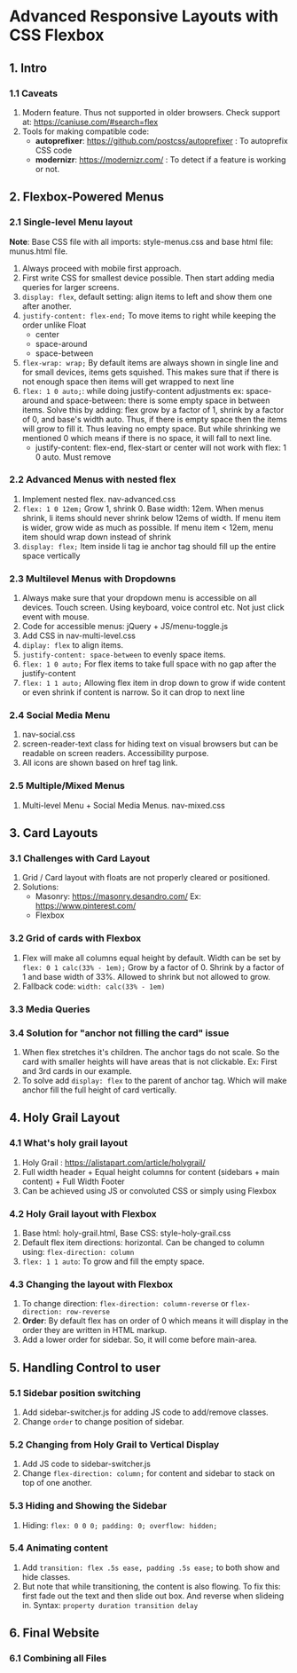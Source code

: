# Advanced Responsive Layouts with CSS Flexbox

## 1. Intro
### 1.1 Caveats
1. Modern feature. Thus not supported in older browsers. Check support at: https://caniuse.com/#search=flex
2. Tools for making compatible code: 
    - **autoprefixer**: https://github.com/postcss/autoprefixer : To autoprefix CSS code
    - **modernizr**: https://modernizr.com/ : To detect if a feature is working or not.

## 2. Flexbox-Powered Menus
### 2.1 Single-level Menu layout
**Note**: Base CSS file with all imports: style-menus.css and base html file: munus.html file.
1. Always proceed with mobile first approach.
2. First write CSS for smallest device possible. Then start adding media queries for larger screens.
3. `display: flex`, default setting: align items to left and show them one after another.
4. `justify-content: flex-end;` To move items to right while keeping the order unlike Float
    - center
    - space-around
    - space-between
5. `flex-wrap: wrap;` By default items are always shown in single line and for small devices, items gets squished. This makes sure that if there is not enough space then items will get wrapped to next line
6. `flex: 1 0 auto;`: while doing justify-content adjustments ex: space-around and space-between: there is some empty space in between items. Solve this by adding: flex grow by a factor of 1, shrink by a factor of 0, and base's width auto. Thus, if there is empty space then the items will grow to fill it. Thus leaving no empty space. But while shrinking we mentioned 0 which means if there is no space, it will fall to next line.
    - justify-content: flex-end, flex-start or center will not work with flex: 1 0 auto. Must remove

### 2.2 Advanced Menus with nested flex
1. Implement nested flex. nav-advanced.css
2. `flex: 1 0 12em;` Grow 1, shrink 0. Base width: 12em. When menus shrink, li items should never shrink below 12ems of width. If menu item is wider, grow wide as much as possible. If menu item < 12em, menu item should wrap down instead of shrink
3. `display: flex;` Item inside li tag ie anchor tag should fill up the entire space vertically

### 2.3 Multilevel Menus with Dropdowns
1. Always make sure that your dropdown menu is accessible on all devices. Touch screen. Using keyboard, voice control etc. Not just click event with mouse.
2. Code for accessible menus: jQuery + JS/menu-toggle.js
3. Add CSS in nav-multi-level.css
4. `diplay: flex` to align items.
5. `justify-content: space-between` to evenly space items.
6. `flex: 1 0 auto;` For flex items to take full space with no gap after the justify-content
7. `flex: 1 1 auto;` Allowing flex item in drop down to grow if wide content or even shrink if content is narrow. So it can drop to next line

### 2.4 Social Media Menu
1. nav-social.css
2. screen-reader-text class for hiding text on visual browsers but can be readable on screen readers. Accessibility purpose.
3. All icons are shown based on href tag link.

### 2.5 Multiple/Mixed Menus
1. Multi-level Menu + Social Media Menus. nav-mixed.css

## 3. Card Layouts
### 3.1 Challenges with Card Layout
1. Grid / Card layout with floats are not properly cleared or positioned.
2. Solutions:
    - Masonry: https://masonry.desandro.com/ Ex: https://www.pinterest.com/
    - Flexbox

### 3.2 Grid of cards with Flexbox
1. Flex will make all columns equal height by default. Width can be set by `flex: 0 1 calc(33% - 1em);` Grow by a factor of 0. Shrink by a factor of 1 and base width of 33%. Allowed to shrink but not allowed to grow.
2. Fallback code: `width: calc(33% - 1em)`

### 3.3 Media Queries

### 3.4 Solution for "anchor not filling the card" issue
1. When flex stretches it's children. The anchor tags do not scale. So the card with smaller heights will have areas that is not clickable. Ex: First and 3rd cards in our example.
2. To solve add `display: flex` to the parent of anchor tag. Which will make anchor fill the full height of card vertically.

## 4. Holy Grail Layout
### 4.1 What's holy grail layout
1. Holy Grail : https://alistapart.com/article/holygrail/
2. Full width header + Equal height columns for content (sidebars + main content) + Full Width Footer
3. Can be achieved using JS or convoluted CSS or simply using Flexbox

### 4.2 Holy Grail layout with Flexbox
1. Base html: holy-grail.html, Base CSS: style-holy-grail.css
2. Default flex item directions: horizontal. Can be changed to column using: `flex-direction: column`
3. `flex: 1 1 auto`: To grow and fill the empty space.

### 4.3 Changing the layout with Flexbox
1. To change direction: `flex-direction: column-reverse` or `flex-direction: row-reverse`
2. **Order**: By default flex has on order of 0 which means it will display in the order they are written in HTML markup.
3. Add a lower order for sidebar. So, it will come before main-area.

## 5. Handling Control to user
### 5.1 Sidebar position switching
1. Add sidebar-switcher.js for adding JS code to add/remove classes.
2. Change `order` to change position of sidebar.

### 5.2 Changing from Holy Grail to Vertical Display
1. Add JS code to sidebar-switcher.js
2. Change `flex-direction: column;` for content and sidebar to stack on top of one another.

### 5.3 Hiding and Showing the Sidebar
1. Hiding: `flex: 0 0 0; padding: 0; overflow: hidden;`

### 5.4 Animating content
1. Add `transition: flex .5s ease, padding .5s ease;` to both show and hide classes. 
2. But note that while transitioning, the content is also flowing. To fix this: first fade out the text and then slide out box. And reverse when slideing in. Syntax: `property duration transition delay`

## 6. Final Website
### 6.1 Combining all Files